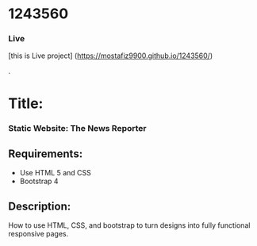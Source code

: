 # 1243560
### Live 

[this is Live project] (https://mostafiz9900.github.io/1243560/)

.


# Title:
### Static Website: The News Reporter

## Requirements:
- Use HTML 5 and CSS
- Bootstrap 4
## Description:
How to use HTML, CSS, and bootstrap to turn designs into fully functional responsive pages.


